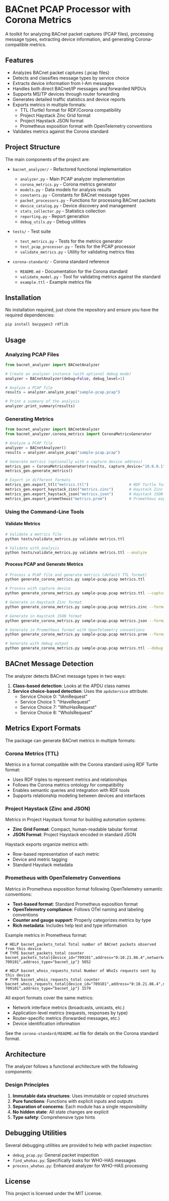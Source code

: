 # BACnet PCAP Processor with Corona Metrics

A toolkit for analyzing BACnet packet captures (PCAP files), processing message types, extracting device information, and generating Corona-compatible metrics.

## Features

- Analyzes BACnet packet captures (.pcap files)
- Detects and classifies message types by service choice
- Extracts device information from I-Am messages
- Handles both direct BACnet/IP messages and forwarded NPDUs
- Supports MS/TP devices through router forwarding
- Generates detailed traffic statistics and device reports
- Exports metrics in multiple formats:
  - TTL (Turtle) format for RDF/Corona compatibility
  - Project Haystack Zinc Grid format
  - Project Haystack JSON format
  - Prometheus exposition format with OpenTelemetry conventions
- Validates metrics against the Corona standard

## Project Structure

The main components of the project are:

- `bacnet_analyzer/` - Refactored functional implementation
  - `analyzer.py` - Main PCAP analyzer implementation
  - `corona_metrics.py` - Corona metrics generator
  - `models.py` - Data models for analysis results
  - `constants.py` - Constants for BACnet message types
  - `packet_processors.py` - Functions for processing BACnet packets
  - `device_catalog.py` - Device discovery and management
  - `stats_collector.py` - Statistics collection
  - `reporting.py` - Report generation
  - `debug_utils.py` - Debug utilities

- `tests/` - Test suite
  - `test_metrics.py` - Tests for the metrics generator
  - `test_pcap_processor.py` - Tests for the PCAP processor
  - `validate_metrics.py` - Utility for validating metrics files

- `corona-standard/` - Corona standard reference
  - `README.md` - Documentation for the Corona standard
  - `validate_model.py` - Tool for validating metrics against the standard
  - `example.ttl` - Example metrics file

## Installation

No installation required, just clone the repository and ensure you have the required dependencies:

```bash
pip install bacpypes3 rdflib
```

## Usage

### Analyzing PCAP Files

```python
from bacnet_analyzer import BACnetAnalyzer

# Create an analyzer instance (with optional debug mode)
analyzer = BACnetAnalyzer(debug=False, debug_level=1)

# Analyze a PCAP file
results = analyzer.analyze_pcap("sample-pcap.pcap")

# Print a summary of the analysis
analyzer.print_summary(results)
```

### Generating Metrics

```python
from bacnet_analyzer import BACnetAnalyzer
from bacnet_analyzer.corona_metrics import CoronaMetricsGenerator

# Analyze a PCAP file
analyzer = BACnetAnalyzer()
results = analyzer.analyze_pcap("sample-pcap.pcap")

# Generate metrics (optionally with a capture device address)
metrics_gen = CoronaMetricsGenerator(results, capture_device="10.0.0.1")
metrics_gen.generate_metrics()

# Export in different formats
metrics_gen.export_ttl("metrics.ttl")                  # RDF Turtle format
metrics_gen.export_haystack_zinc("metrics.zinc")       # Haystack Zinc format
metrics_gen.export_haystack_json("metrics.json")       # Haystack JSON format
metrics_gen.export_prometheus("metrics.prom")          # Prometheus exposition format
```

### Using the Command-Line Tools

#### Validate Metrics

```bash
# Validate a metrics file
python tests/validate_metrics.py validate metrics.ttl

# Validate with analysis
python tests/validate_metrics.py validate metrics.ttl --analyze
```

#### Process PCAP and Generate Metrics

```bash
# Process a PCAP file and generate metrics (default TTL format)
python generate_corona_metrics.py sample-pcap.pcap metrics.ttl

# Process with capture device
python generate_corona_metrics.py sample-pcap.pcap metrics.ttl --capture-device 10.0.0.1

# Generate in Haystack Zinc format
python generate_corona_metrics.py sample-pcap.pcap metrics.zinc --format zinc

# Generate in Haystack JSON format
python generate_corona_metrics.py sample-pcap.pcap metrics.json --format json

# Generate in Prometheus format with OpenTelemetry conventions
python generate_corona_metrics.py sample-pcap.pcap metrics.prom --format prom

# Generate with debug output
python generate_corona_metrics.py sample-pcap.pcap metrics.ttl --debug
```

## BACnet Message Detection

The analyzer detects BACnet message types in two ways:

1. **Class-based detection**: Looks at the APDU class names
2. **Service choice-based detection**: Uses the `apduService` attribute:
   - Service Choice 0: "IAmRequest"
   - Service Choice 1: "IHaveRequest"
   - Service Choice 7: "WhoHasRequest" 
   - Service Choice 8: "WhoIsRequest"

## Metrics Export Formats

The package can generate BACnet metrics in multiple formats:

### Corona Metrics (TTL)

Metrics in a format compatible with the Corona standard using RDF Turtle format:

- Uses RDF triples to represent metrics and relationships
- Follows the Corona metrics ontology for compatibility
- Enables semantic queries and integration with RDF tools
- Supports relationship modeling between devices and interfaces

### Project Haystack (Zinc and JSON)

Metrics in Project Haystack format for building automation systems:

- **Zinc Grid Format**: Compact, human-readable tabular format
- **JSON Format**: Project Haystack encoded in standard JSON

Haystack exports organize metrics with:
- Row-based representation of each metric
- Device and metric tagging
- Standard Haystack metadata

### Prometheus with OpenTelemetry Conventions

Metrics in Prometheus exposition format following OpenTelemetry semantic conventions:

- **Text-based format**: Standard Prometheus exposition format
- **OpenTelemetry compliance**: Follows OTel naming and labeling conventions
- **Counter and gauge support**: Properly categorizes metrics by type
- **Rich metadata**: Includes help text and type information

Example metrics in Prometheus format:
```
# HELP bacnet_packets_total Total number of BACnet packets observed from this device
# TYPE bacnet_packets_total counter
bacnet_packets_total{device_id="709101",address="0:10.21.86.4",network="0",name="Device 709101",address_type="bacnet_ip"} 5052

# HELP bacnet_whois_requests_total Number of WhoIs requests sent by this device
# TYPE bacnet_whois_requests_total counter
bacnet_whois_requests_total{device_id="709101",address="0:10.21.86.4",network="0",name="Device 709101",address_type="bacnet_ip"} 1579
```

All export formats cover the same metrics:

- Network interface metrics (broadcasts, unicasts, etc.)
- Application-level metrics (requests, responses by type)
- Router-specific metrics (forwarded messages, etc.)
- Device identification information

See the `corona-standard/README.md` file for details on the Corona standard format.

## Architecture

The analyzer follows a functional architecture with the following components:

### Design Principles

1. **Immutable data structures**: Uses immutable or copied structures
2. **Pure functions**: Functions with explicit inputs and outputs
3. **Separation of concerns**: Each module has a single responsibility
4. **No hidden state**: All state changes are explicit
5. **Type safety**: Comprehensive type hints

## Debugging Utilities

Several debugging utilities are provided to help with packet inspection:

- `debug_pcap.py`: General packet inspection
- `find_whohas.py`: Specifically looks for WHO-HAS messages
- `process_whohas.py`: Enhanced analyzer for WHO-HAS processing

## License

This project is licensed under the MIT License.